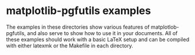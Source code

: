 <!--
SPDX-FileCopyrightText: Blair Bonnett
SPDX-License-Identifier: BSD-3-Clause
-->

matplotlib-pgfutils examples
============================

The examples in these directories show various features of matplotlob-pgfutils,
and also serve to show how to use it in your documents. All of these examples
should work with a basic LaTeX setup and can be compiled with either latexmk or
the Makefile in each directory.

